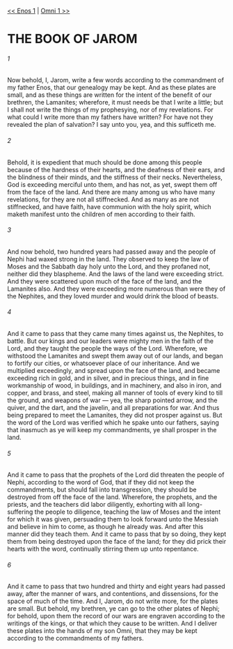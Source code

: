 [<< Enos 1](Enos%201)  |  [Omni 1 >>](Omni%201)

# THE BOOK OF JAROM
###### 1
Now behold, I, Jarom, write a few words according to the commandment of my father Enos, that our genealogy may be kept. And as these plates are small, and as these things are written for the intent of the benefit of our brethren, the Lamanites; wherefore, it must needs be that I write a little; but I shall not write the things of my prophesying, nor of my revelations. For what could I write more than my fathers have written? For have not they revealed the plan of salvation? I say unto you, yea, and this sufficeth me.

###### 2
Behold, it is expedient that much should be done among this people because of the hardness of their hearts, and the deafness of their ears, and the blindness of their minds, and the stiffness of their necks. Nevertheless, God is exceeding merciful unto them, and has not, as yet, swept them off from the face of the land. And there are many among us who have many revelations, for they are not all stiffnecked. And as many as are not stiffnecked, and have faith, have communion with the holy spirit, which maketh manifest unto the children of men according to their faith.

###### 3
And now behold, two hundred years had passed away and the people of Nephi had waxed strong in the land. They observed to keep the law of Moses and the Sabbath day holy unto the Lord, and they profaned not, neither did they blaspheme. And the laws of the land were exceeding strict. And they were scattered upon much of the face of the land, and the Lamanites also. And they were exceeding more numerous than were they of the Nephites, and they loved murder and would drink the blood of beasts.

###### 4
And it came to pass that they came many times against us, the Nephites, to battle. But our kings and our leaders were mighty men in the faith of the Lord, and they taught the people the ways of the Lord. Wherefore, we withstood the Lamanites and swept them away out of our lands, and began to fortify our cities, or whatsoever place of our inheritance. And we multiplied exceedingly, and spread upon the face of the land, and became exceeding rich in gold, and in silver, and in precious things, and in fine workmanship of wood, in buildings, and in machinery, and also in iron, and copper, and brass, and steel, making all manner of tools of every kind to till the ground, and weapons of war — yea, the sharp pointed arrow, and the quiver, and the dart, and the javelin, and all preparations for war. And thus being prepared to meet the Lamanites, they did not prosper against us. But the word of the Lord was verified which he spake unto our fathers, saying that inasmuch as ye will keep my commandments, ye shall prosper in the land.

###### 5
And it came to pass that the prophets of the Lord did threaten the people of Nephi, according to the word of God, that if they did not keep the commandments, but should fall into transgression, they should be destroyed from off the face of the land. Wherefore, the prophets, and the priests, and the teachers did labor diligently, exhorting with all long-suffering the people to diligence, teaching the law of Moses and the intent for which it was given, persuading them to look forward unto the Messiah and believe in him to come, as though he already was. And after this manner did they teach them. And it came to pass that by so doing, they kept them from being destroyed upon the face of the land; for they did prick their hearts with the word, continually stirring them up unto repentance.

###### 6
And it came to pass that two hundred and thirty and eight years had passed away, after the manner of wars, and contentions, and dissensions, for the space of much of the time. And I, Jarom, do not write more, for the plates are small. But behold, my brethren, ye can go to the other plates of Nephi; for behold, upon them the record of our wars are engraven according to the writings of the kings, or that which they cause to be written. And I deliver these plates into the hands of my son Omni, that they may be kept according to the commandments of my fathers.